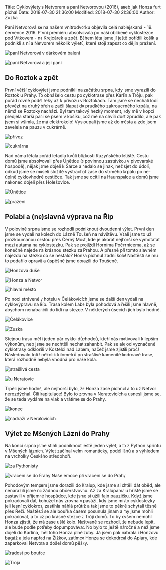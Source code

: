 Title: Cyklovýlety s Netvorem a paní Netvorovou (2016), aneb jak Honza furt píchal
Date: 2018-07-30 21:36:00
Modified: 2018-07-30 21:36:00
Author: Zuzka


Paní Netvorová se na našem vnitrodvorku objevila celá nablejskaná - 19. července 2016. První premiéru absolvovala po naší oblíbené cyklostezce pod Vítkovem - na Krejcárek a zpět. Během léta jsme jí ještě pořídili košík a podnikli s ní a Netvorem několik výletů, které stojí zapsat do dějin pražení.

![paní Netvorová v dárkovém balení]({filename}/images/2016-07-19-20.53.47.jpg)

![paní Netvorová a její paní]({filename}/images/2016-07-19-20.38.19.jpg)

## Do Roztok a zpět
První větší cyklovýlet jsme podnikli na začátku srpna, kdy jsme vyrazili do Roztok u Prahy. To obnášelo cestu po cyklotrase přes Karlín a Tróju, pak pořád rovně podél řeky až k přívozu v Roztokách. Tam jsme se nechali lodí převézt na druhý břeh a začli šlapat do prudkého zakrouceného krpálu, na němž se Roztoky nachází. Byl tam takový hezký moment, kdy mě v kopci předjela starší pani se psem v košíku, což mě na chvíli dost zprudilo, ale pak jsem si všimla, že má elektrokolo! Vystoupali jsme až do města a zde jsem zavelela na pauzu v cukrárně.

![přívoz]({filename}/images/2016-08-07-16.48.40.jpg)

![cukrárna]({filename}/images/2016-08-07-17.02.37.jpg)

Nad náma létala pořád letadla kvůli blízkosti Ruzyňského letiště. Cestu domů jsme absolvovali přes Únětice (s povinnou zastávkou v pivovarské hospodě), nějak jsme dojeli k Šárce a nedalo se jinak, než sjet do údolí, odkud jsme se museli složitě vyštrachat zase do strmého krpálu po ne-úplně cyklovhodné cestičce. Tak jsme se ocitli na Haunspalce a domů jsme nakonec dojeli přes Holešovice.

![Únětice]({filename}/images/2016-08-07-18.01.04.jpg)

![pražení]({filename}/images/2016-08-07-19.39.13.jpg)

## Polabí a (ne)slavná výprava na Říp
V polovině srpna jsme se rozhodli podniknout dvoudenní výlet. První den jsme se vydali na kolech do Lázně Toušeň na návštěvu. Vzali jsme to už prozkoumanou cestou přes Černý Most, kde je akorát nejhorší se vymotatat mezi autama na cyklostezku. Pak se projíždí Horníma Počernicema, až se konečně najede na krásnou stezku za Prahou. A přesně při tomto slavném nájezdu na stezku co se nestalo? Honza píchnul zadní kolo!
Naštěstí se mu to podařilo opravit a úspěšně jsme dorazili do Toušeně.

![Honzova duše]({filename}/images/2016-08-13-12.46.34.jpg)

![Honza a Netvor]({filename}/images/p1010574.jpg)

![hlavní město]({filename}/images/p1010578.jpg)

Po noci strávené v hotelu v Čelákovicích jsme se další den vydali na cyklovýpravu na Říp. Trasa kolem Labe byla pohodová a řešili jsme hlavně, abychom nenabančili do lidí na stezce. V některých úsecích jich bylo hodně.

![Čelákovice]({filename}/images/2016-08-14-10.34.07.jpg)

![Zuzka]({filename}/images/p1040014.jpg)

Stejnou trasu měl i jeden pár cyklo-důchodců, kteří nás motivovali k lepším výkonům, neb jsme se nechtěli nechat zahanbit. Pak se ale od vyznačené cyklotrasy odklonili v Kostelci nad Labem, načež jsme zjistili proč! Následovalo totiž několik kilometrů po strašlivé kamenité kodrcavé trase, která rozhodně nebyla vhodná pro naše kola.

![strašlivá cesta]({filename}/images/img_20160814_125955727_hdr.jpg)

![u Neratovic]({filename}/images/p1040012.jpg)

Trpěli jsme hodně, ale nejhorší bylo, že Honza zase píchnul a to už Netvor nerozdýchal. Čili kapitulace! Bylo to zrovna v Neratovicích a usnesli jsme se, že se teda vydáme na vlak a vrátíme se do Prahy.

![konec]({filename}/images/p1040017.jpg)

![nádraží v Neratovicích]({filename}/images/img_20160814_145028614.jpg)

## Výlet ze Mšených Lázní do Prahy
Na konci srpna jsme stihli podniknout ještě jeden výlet, a to z Python sprintu v Mšených lázních. Výlet začínal velmi romanticky, podél lánů a s výhledem na vrcholky Českého středohoří.

![za Pythonisty]({filename}/images/2016-08-19-10.03.13.jpg)

![vracení se do Prahy]({filename}/images/2016-08-21-16.25.45.jpg)
Naše emoce při vracení se do Prahy

Pohodovým tempem jsme dorazili do Kralup, kde jsme si chtěli dát oběd, ale nenarazili jsme na žádnou občerstvovnu. Až za Kralupama u hřiště jsme se zastavili v příjemné hospůdce, kde jsme si užili fajn pauzičku. Když jsme pokračovali dál, bohužel nás zrovna v pasáži, kdy jsme místo cyklostezky jeli lesní cyklokros, zastihla náhlá průtrž a tak jsme to pěkně schytali těsně přes Řeží. Naštěstí se ale bouřka časem posunula jinam a my jsme mohli pokračovat, a to už po krásné stezce z Tróji domů. To by ovšem nemohl Honza zjistit, že má zase ušlé kolo. Naštvaně se rozhodl, že nebude lepit, ale bude podle potřeby dopumpovávat. No bylo to ještě náročné a než jsme dojeli do Karlína, měl toho Honza plné zuby. Já jsem pak nabrala i Honzovu bagáž a jela napřed na Žižkov, zatímco Honza se dokodrcal do Apiary, kde zaparkoval Netvora a došel domů pěšky.

![radost po bouřce]({filename}/images/2016-08-21-19.24.32.jpg)

![Troja]({filename}/images/2016-08-21-19.51.02.jpg)


